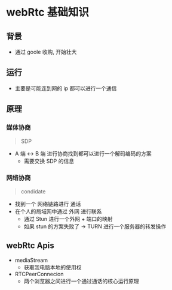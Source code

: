# webRtc 基础知识

## 背景

- 通过 goole 收购, 开始壮大

## 运行

- 主要是可能连到网的 ip 都可以进行一个通信

## 原理

### 媒体协商

> SDP

- A 端 <-> B 端 进行协商找到都可以进行一个解码编码的方案
  - 需要交换 SDP 的信息

### 网络协商

> condidate

- 找到一个 网络链路进行 通话
- 在个人的局域网中通过 外网 进行联系
  - 通过 Stun 进行一个外网 + 端口的映射
  - 如果 stun 的方案失败了 -> TURN 进行一个服务器的转发操作

## webRtc Apis

- mediaStream
  - 获取我电脑本地的使用权
- RTCPeerConnecion
  - 两个浏览器之间进行一个通过通话的核心运行原理
